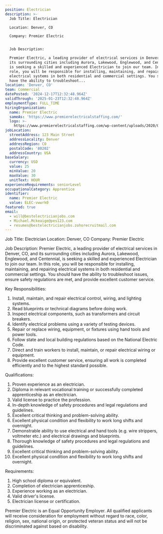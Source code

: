 ```yaml
---
position: Electrician
description: >-
  Job Title: Electrician

  Location: Denver, CO

  Company: Premier Electric


  Job Description:

  Premier Electric, a leading provider of electrical services in Denver, CO, and
  its surrounding cities including Aurora, Lakewood, Englewood, and Centennial,
  is seeking a skilled and experienced Electrician to join our team. In this
  role, you will be responsible for installing, maintaining, and repairing
  electrical systems in both residential and commercial settings. You should
  have the ability to troubleshoot...
location: 'Denver, CO'
team: Commercial
datePosted: '2024-12-17T12:32:48.964Z'
validThrough: '2025-01-23T12:32:48.964Z'
employmentType: FULL_TIME
hiringOrganization:
  name: Premier Electric
  sameAs: 'https://www.premierelectricalstaffing.com/'
  logo: >-
    https://www.premierelectricalstaffing.com/wp-content/uploads/2020/05/Premier-Electrical-Staffing-logo.png
jobLocation:
  streetAddress: 123 Main Street
  addressLocality: Denver
  addressRegion: CO
  postalCode: '80202'
  addressCountry: USA
baseSalary:
  currency: USD
  value: 25
  minValue: 20
  maxValue: 30
  unitText: HOUR
experienceRequirements: seniorLevel
occupationalCategory: Apprentice
identifier:
  name: Premier Electric
  value: ELEC-vwwrk0
featured: true
email:
  - will@bestelectricianjobs.com
  - Michael.Mckeaige@pes123.com
  - resumes@bestelectricianjobs.zohorecruitmail.com
---
```




Job Title: Electrician
Location: Denver, CO
Company: Premier Electric

Job Description:
Premier Electric, a leading provider of electrical services in Denver, CO, and its surrounding cities including Aurora, Lakewood, Englewood, and Centennial, is seeking a skilled and experienced Electrician to join our team. In this role, you will be responsible for installing, maintaining, and repairing electrical systems in both residential and commercial settings. You should have the ability to troubleshoot issues, ensure safety regulations are met, and provide excellent customer service.

Key Responsibilities:

1. Install, maintain, and repair electrical control, wiring, and lighting systems.
2. Read blueprints or technical diagrams before doing work.
3. Inspect electrical components, such as transformers and circuit breakers.
4. Identify electrical problems using a variety of testing devices.
5. Repair or replace wiring, equipment, or fixtures using hand tools and power tools.
6. Follow state and local building regulations based on the National Electric Code.
7. Direct and train workers to install, maintain, or repair electrical wiring or equipment.
8. Provide excellent customer service, ensuring all work is completed efficiently and to the highest standard possible.

Qualifications:

1. Proven experience as an electrician.
2. Diploma in relevant vocational training or successfully completed apprenticeship as an electrician.
3. Valid license to practice the profession.
4. In-depth knowledge of safety procedures and legal regulations and guidelines.
5. Excellent critical thinking and problem-solving ability.
6. Excellent physical condition and flexibility to work long shifts and overnight.
7. Demonstrable ability to use electrical and hand tools (e.g. wire strippers, voltmeter etc.) and electrical drawings and blueprints.
8. Thorough knowledge of safety procedures and legal regulations and guidelines.
9. Excellent critical thinking and problem-solving ability.
10. Excellent physical condition and flexibility to work long shifts and overnight.

Requirements:

1. High school diploma or equivalent.
2. Completion of electrician apprenticeship.
3. Experience working as an electrician.
4. Valid driver's license.
5. Electrician license or certification.

Premier Electric is an Equal Opportunity Employer. All qualified applicants will receive consideration for employment without regard to race, color, religion, sex, national origin, or protected veteran status and will not be discriminated against based on disability.
